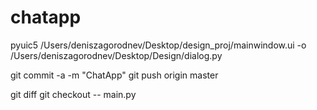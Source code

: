 # chatapp

pyuic5 /Users/deniszagorodnev/Desktop/design_proj/mainwindow.ui -o /Users/deniszagorodnev/Desktop/Design/dialog.py

git commit -a -m "ChatApp"
git push origin master


git diff
git checkout -- main.py
